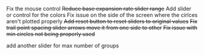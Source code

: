 Fix the mouse control
~~Reduce base expansion rate slider range~~
Add slider or control for the colors
Fix issue on the side of the screen where the cirlces aren't plotted properly
~~Add reset button to reset sliders to original values~~
~~Fix trail point spacing slider arrows move it from one side to other~~
~~Fix issue with min circles not being properly used~~

add another slider for max number of groups